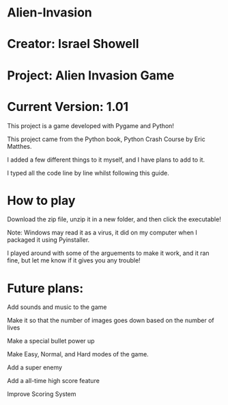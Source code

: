 # Alien-Invasion
# Creator: Israel Showell
# Project: Alien Invasion Game
# Current Version: 1.01

This project is a game developed with Pygame and Python!  

This project came from the Python book, Python Crash Course by Eric Matthes.  

I added a few different things to it myself, and I have plans to add to it.  


I typed all the code line by line whilst following this guide.  


# How to play
Download the zip file, unzip it in a new folder, and then click the executable!  

Note: Windows may read it as a virus, it did on my computer when I packaged it using Pyinstaller.  

I played around with some of the arguements to make it work, and it ran fine, but let me know if it gives you any trouble!  



# Future plans:
Add sounds and music to the game  

Make it so that the number of images goes down based on the number of lives  

Make a special bullet power up  

Make Easy, Normal, and Hard modes of the game.  

Add a super enemy  

Add a all-time high score feature  

Improve Scoring System

